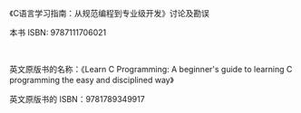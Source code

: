 <p>《C语言学习指南：从规范编程到专业级开发》讨论及勘误</p>
<p>本书 ISBN: 9787111706021</p>

<br />
<p>英文原版书的名称：《Learn C Programming: A beginner's guide to learning C programming the easy and disciplined way》</p>
<p>英文原版书的 ISBN：9781789349917</p>
